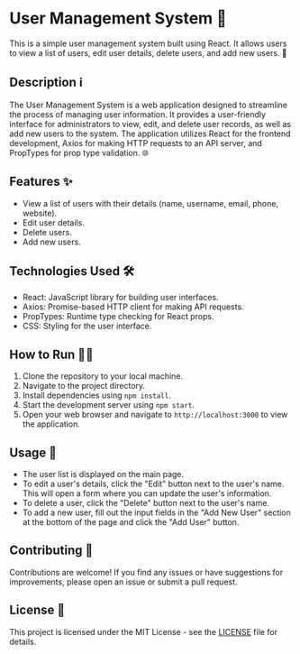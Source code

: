 # User Management System 💼

This is a simple user management system built using React. It allows users to view a list of users, edit user details, delete users, and add new users. 🚀

## Description ℹ️

The User Management System is a web application designed to streamline the process of managing user information. It provides a user-friendly interface for administrators to view, edit, and delete user records, as well as add new users to the system. The application utilizes React for the frontend development, Axios for making HTTP requests to an API server, and PropTypes for prop type validation. 🌐

## Features ✨

- View a list of users with their details (name, username, email, phone, website).
- Edit user details.
- Delete users.
- Add new users.

## Technologies Used 🛠️

- React: JavaScript library for building user interfaces.
- Axios: Promise-based HTTP client for making API requests.
- PropTypes: Runtime type checking for React props.
- CSS: Styling for the user interface.

## How to Run 🏃‍♂️

1. Clone the repository to your local machine.
2. Navigate to the project directory.
3. Install dependencies using `npm install`.
4. Start the development server using `npm start`.
5. Open your web browser and navigate to `http://localhost:3000` to view the application.

## Usage 📝

- The user list is displayed on the main page.
- To edit a user's details, click the "Edit" button next to the user's name. This will open a form where you can update the user's information.
- To delete a user, click the "Delete" button next to the user's name.
- To add a new user, fill out the input fields in the "Add New User" section at the bottom of the page and click the "Add User" button.

## Contributing 🤝

Contributions are welcome! If you find any issues or have suggestions for improvements, please open an issue or submit a pull request.

## License 📄

This project is licensed under the MIT License - see the [LICENSE](LICENSE) file for details.
